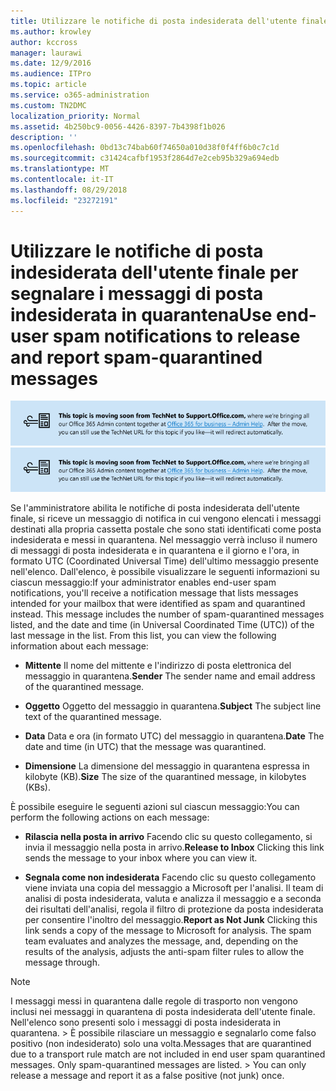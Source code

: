```yaml
---
title: Utilizzare le notifiche di posta indesiderata dell'utente finale per segnalare i messaggi di posta indesiderata in quarantena
ms.author: krowley
author: kccross
manager: laurawi
ms.date: 12/9/2016
ms.audience: ITPro
ms.topic: article
ms.service: o365-administration
ms.custom: TN2DMC
localization_priority: Normal
ms.assetid: 4b250bc9-0056-4426-8397-7b4398f1b026
description: ''
ms.openlocfilehash: 0bd13c74bab60f74650a010d38f0f4ff6b0c7c1d
ms.sourcegitcommit: c31424cafbf1953f2864d7e2ceb95b329a694edb
ms.translationtype: MT
ms.contentlocale: it-IT
ms.lasthandoff: 08/29/2018
ms.locfileid: "23272191"
---
```

# <a name="use-end-user-spam-notifications-to-release-and-report-spam-quarantined-messages"></a><span data-ttu-id="f4fdc-102">Utilizzare le notifiche di posta indesiderata dell'utente finale per segnalare i messaggi di posta indesiderata in quarantena</span><span class="sxs-lookup"><span data-stu-id="f4fdc-102">Use end-user spam notifications to release and report spam-quarantined messages</span></span>

<span data-ttu-id="f4fdc-103">[![Testo nell'immagine sullo spostamento dei contenuti da TechNet a support.office.com](media/ab7c897a-4798-4f31-8c84-f17a8409b133.png)](https://go.microsoft.com/fwlink/p/?LinkID=624152)</span><span class="sxs-lookup"><span data-stu-id="f4fdc-103">[![Text in image about content moving from TechNet to support.office.com](media/ab7c897a-4798-4f31-8c84-f17a8409b133.png)](https://go.microsoft.com/fwlink/p/?LinkID=624152)</span></span>
  
<span data-ttu-id="f4fdc-p101">Se l'amministratore abilita le notifiche di posta indesiderata dell'utente finale, si riceve un messaggio di notifica in cui vengono elencati i messaggi destinati alla propria cassetta postale che sono stati identificati come posta indesiderata e messi in quarantena. Nel messaggio verrà incluso il numero di messaggi di posta indesiderata e in quarantena e il giorno e l'ora, in formato UTC (Coordinated Universal Time) dell'ultimo messaggio presente nell'elenco. Dall'elenco, è possibile visualizzare le seguenti informazioni su ciascun messaggio:</span><span class="sxs-lookup"><span data-stu-id="f4fdc-p101">If your administrator enables end-user spam notifications, you'll receive a notification message that lists messages intended for your mailbox that were identified as spam and quarantined instead. This message includes the number of spam-quarantined messages listed, and the date and time (in Universal Coordinated Time (UTC)) of the last message in the list. From this list, you can view the following information about each message:</span></span> 
  
- <span data-ttu-id="f4fdc-107">**Mittente** Il nome del mittente e l'indirizzo di posta elettronica del messaggio in quarantena.</span><span class="sxs-lookup"><span data-stu-id="f4fdc-107">**Sender** The sender name and email address of the quarantined message.</span></span> 
    
- <span data-ttu-id="f4fdc-108">**Oggetto** Oggetto del messaggio in quarantena.</span><span class="sxs-lookup"><span data-stu-id="f4fdc-108">**Subject** The subject line text of the quarantined message.</span></span> 
    
- <span data-ttu-id="f4fdc-109">**Data** Data e ora (in formato UTC) del messaggio in quarantena.</span><span class="sxs-lookup"><span data-stu-id="f4fdc-109">**Date** The date and time (in UTC) that the message was quarantined.</span></span> 
    
- <span data-ttu-id="f4fdc-110">**Dimensione** La dimensione del messaggio in quarantena espressa in kilobyte (KB).</span><span class="sxs-lookup"><span data-stu-id="f4fdc-110">**Size** The size of the quarantined message, in kilobytes (KBs).</span></span> 
    
<span data-ttu-id="f4fdc-111">È possibile eseguire le seguenti azioni sul ciascun messaggio:</span><span class="sxs-lookup"><span data-stu-id="f4fdc-111">You can perform the following actions on each message:</span></span>
  
- <span data-ttu-id="f4fdc-112">**Rilascia nella posta in arrivo** Facendo clic su questo collegamento, si invia il messaggio nella posta in arrivo.</span><span class="sxs-lookup"><span data-stu-id="f4fdc-112">**Release to Inbox** Clicking this link sends the message to your inbox where you can view it.</span></span> 
    
- <span data-ttu-id="f4fdc-p102">**Segnala come non indesiderata** Facendo clic su questo collegamento viene inviata una copia del messaggio a Microsoft per l'analisi. Il team di analisi di posta indesiderata, valuta e analizza il messaggio e a seconda dei risultati dell'analisi, regola il filtro di protezione da posta indesiderata per consentire l'inoltro del messaggio.</span><span class="sxs-lookup"><span data-stu-id="f4fdc-p102">**Report as Not Junk** Clicking this link sends a copy of the message to Microsoft for analysis. The spam team evaluates and analyzes the message, and, depending on the results of the analysis, adjusts the anti-spam filter rules to allow the message through.</span></span> 
    
> [!NOTE]
>  <span data-ttu-id="f4fdc-p103">I messaggi messi in quarantena dalle regole di trasporto non vengono inclusi nei messaggi in quarantena di posta indesiderata dell'utente finale. Nell'elenco sono presenti solo i messaggi di posta indesiderata in quarantena. >  È possibile rilasciare un messaggio e segnalarlo come falso positivo (non indesiderato) solo una volta.</span><span class="sxs-lookup"><span data-stu-id="f4fdc-p103">Messages that are quarantined due to a transport rule match are not included in end user spam quarantined messages. Only spam-quarantined messages are listed. >  You can only release a message and report it as a false positive (not junk) once.</span></span> 
  

